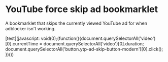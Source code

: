 # YouTube force skip ad bookmarklet
A bookmarklet that skips the currently viewed YouTube ad for when adblocker isn't working.


[test](javascript: void(0);(function(){document.querySelectorAll('video')[0].currentTime = document.querySelectorAll('video')[0].duration; document.querySelectorAll('button.ytp-ad-skip-button-modern')[0].click(); })())
